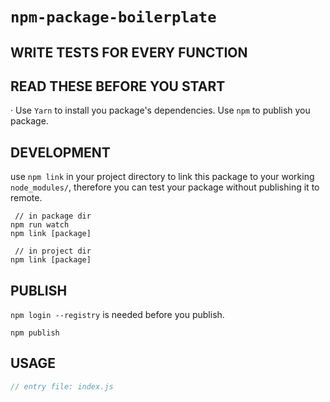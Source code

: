 # `npm-package-boilerplate`

## WRITE TESTS FOR EVERY FUNCTION

## READ THESE BEFORE YOU START
· Use `Yarn` to install you package's dependencies. Use `npm` to publish you package.

## DEVELOPMENT
use `npm link` in your project directory to link this package to your working `node_modules/`, therefore you can test your package without publishing it to remote.

```shell
 // in package dir
npm run watch
npm link [package]

 // in project dir
npm link [package]
```

## PUBLISH
`npm login --registry` is needed before you publish.
```shell
npm publish
```

## USAGE
```javascript
// entry file: index.js
```
